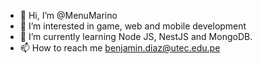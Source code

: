 - 👋 Hi, I’m @MenuMarino
- 👀 I’m interested in game, web and mobile development
- 🌱 I’m currently learning Node JS, NestJS and MongoDB.
- 📫 How to reach me benjamin.diaz@utec.edu.pe

<!---
MenuMarino/MenuMarino is a ✨ special ✨ repository because its `README.md` (this file) appears on your GitHub profile.
You can click the Preview link to take a look at your changes.
--->
